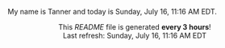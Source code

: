 My name is Tanner and today is Sunday, July 16, 11:16 AM EDT.

<p align="center">This <i>README</i> file is generated <b>every 3 hours</b>!</br>Last refresh: Sunday, July 16, 11:16 AM EDT<br /></p>
